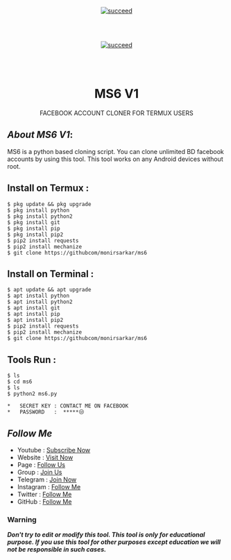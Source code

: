 
<p align="center">
  <a href="#"><img title="succeed" src="https://img.shields.io/badge/deobfuscating-succeed-green?colorB=%23017e40&style=for-the-badge"></a>
  </p>
  <br/><br/>

<p align="center">
<a href="#"><img title="succeed" src="https://img.shields.io/badge/deobfuscating-succeed-green?colorB=%23017e40&style=for-the-badge"></a>
</p>
<br/><br/>

<h1 align="center">MS6 V1</h1>
<p align="center">  FACEBOOK  ACCOUNT CLONER FOR TERMUX USERS</p>

## ***About MS6 V1***:

MS6 is a python based cloning script. You can clone unlimited BD facebook accounts by using this tool. This tool works on any Android devices without root.

## Install on Termux :
```
$ pkg update && pkg upgrade
$ pkg install python
$ pkg install python2
$ pkg install git
$ pkg install pip
$ pkg install pip2
$ pip2 install requests
$ pip2 install mechanize
$ git clone https://githubcom/monirsarkar/ms6
```
## Install on Terminal :
```
$ apt update && apt upgrade
$ apt install python
$ apt install python2
$ apt install git
$ apt install pip
$ apt install pip2
$ pip2 install requests
$ pip2 install mechanize
$ git clone https://githubcom/monirsarkar/ms6
```

## Tools Run :
```
$ ls 
$ cd ms6
$ ls
$ python2 ms6.py
```
```
*   SECRET KEY : CONTACT ME ON FACEBOOK
*   PASSWORD   :  *****😒
```

## ***Follow Me***

* Youtube : [Subscribe Now](https://www.youtube.com/MonirModS)
* Website : [Visit Now](http://mscybercity.blogspot.com)
* Page : [Follow Us](https://www.facebook.com/mscybercity)
* Group : [Join Us](https://www.facebook.com/groups/mscybercity)
* Telegram : [Join Now](https://t.me/msvai)
* Instagram : [Follow Me](https://www.instagram.com/****)
* Twitter : [Follow Me](https://www.twitter.com/***)
* GitHub : [Follow Me](https://www.github.com/monirsarkar)

### Warning

***Don't try to edit or modify this tool. This tool is only for educational purpose. If you use this tool for other purposes except education we will not be responsible in such cases.***
